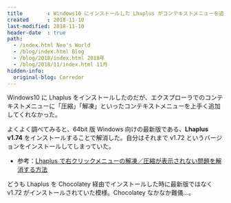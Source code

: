 ```yaml
---
title        : Windows10 にインストールした Lhaplus がコンテキストメニューを追加してくれない時はバージョンをチェックする
created      : 2018-11-10
last-modified: 2018-11-10
header-date  : true
path:
  - /index.html Neo's World
  - /blog/index.html Blog
  - /blog/2018/index.html 2018年
  - /blog/2018/11/index.html 11月
hidden-info:
  original-blog: Corredor
---
```


Windows10 に Lhaplus をインストールしたのだが、エクスプローラでのコンテキストメニューに「圧縮」「解凍」といったコンテキストメニューを上手く追加してくれなかった。

よくよく調べてみると、64bit 版 Windows 向けの最新版である、__Lhaplus v1.74__ をインストールすることで解消した。自分はそれまで v1.72 というバージョンをインストールしてしまっていた。

- 参考：[Lhaplus で右クリックメニューの解凍／圧縮が表示されない問題を解消する方法](https://nj-clucker.com/lhaplus-right-click-menu/)

どうも Lhaplus を Chocolatey 経由でインストールした時に最新版ではなく v1.72 がインストールされていた模様。Chocolatey なかなか難儀…。
